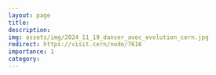 ```yaml
---
layout: page
title:  
description: 
img: assets/img/2024_11_19_danser_avec_evolution_cern.jpg
redirect: https://visit.cern/node/7616
importance: 1
category: 
---
```


